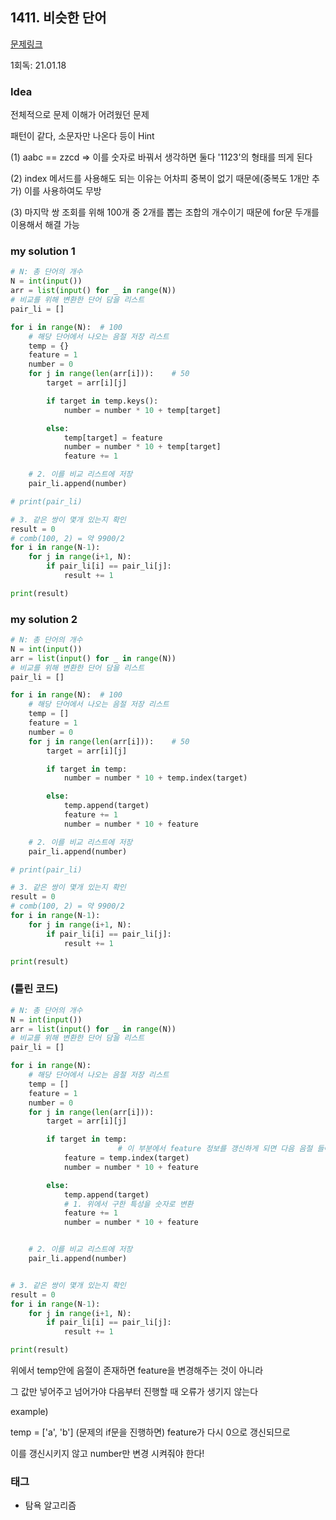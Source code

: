 ## 1411. 비슷한 단어

[문제링크](https://www.acmicpc.net/problem/1411)

1회독: 21.01.18



### Idea

전체적으로 문제 이해가 어려웠던 문제 

패턴이 같다, 소문자만 나온다 등이 Hint 

(1) aabc == zzcd ⇒ 이를 숫자로 바꿔서 생각하면 둘다 '1123'의 형태를 띄게 된다 

(2) index 메서드를 사용해도 되는 이유는 어차피 중복이 없기 때문에(중복도 1개만 추가) 이를 사용하여도 무방 

(3) 마지막 쌍 조회를 위해 100개 중 2개를 뽑는 조합의 개수이기 때문에 for문 두개를 이용해서 해결 가능 



### my solution 1

```python
# N: 총 단어의 개수
N = int(input())
arr = list(input() for _ in range(N))
# 비교를 위해 변환한 단어 담을 리스트
pair_li = []

for i in range(N):  # 100
    # 해당 단어에서 나오는 음절 저장 리스트
    temp = {}
    feature = 1
    number = 0
    for j in range(len(arr[i])):    # 50
        target = arr[i][j]

        if target in temp.keys():
            number = number * 10 + temp[target]

        else:
            temp[target] = feature
            number = number * 10 + temp[target]
            feature += 1

    # 2. 이를 비교 리스트에 저장
    pair_li.append(number)

# print(pair_li)

# 3. 같은 쌍이 몇개 있는지 확인
result = 0
# comb(100, 2) = 약 9900/2
for i in range(N-1):
    for j in range(i+1, N):
        if pair_li[i] == pair_li[j]:
            result += 1

print(result)
```



### my solution 2

```python
# N: 총 단어의 개수
N = int(input())
arr = list(input() for _ in range(N))
# 비교를 위해 변환한 단어 담을 리스트
pair_li = []

for i in range(N):  # 100
    # 해당 단어에서 나오는 음절 저장 리스트
    temp = []
    feature = 1
    number = 0
    for j in range(len(arr[i])):    # 50
        target = arr[i][j]

        if target in temp:
            number = number * 10 + temp.index(target)

        else:
            temp.append(target)
            feature += 1
            number = number * 10 + feature

    # 2. 이를 비교 리스트에 저장
    pair_li.append(number)

# print(pair_li)

# 3. 같은 쌍이 몇개 있는지 확인
result = 0
# comb(100, 2) = 약 9900/2
for i in range(N-1):
    for j in range(i+1, N):
        if pair_li[i] == pair_li[j]:
            result += 1

print(result)
```



### (틀린 코드)

```python
# N: 총 단어의 개수
N = int(input())
arr = list(input() for _ in range(N))
# 비교를 위해 변환한 단어 담을 리스트
pair_li = []

for i in range(N):
    # 해당 단어에서 나오는 음절 저장 리스트
    temp = []
    feature = 1
    number = 0
    for j in range(len(arr[i])):
        target = arr[i][j]

        if target in temp:
						# 이 부분에서 feature 정보를 갱신하게 되면 다음 음절 들어올 때 반영이 되서 틀림
            feature = temp.index(target)
            number = number * 10 + feature

        else:
            temp.append(target)
            # 1. 위에서 구한 특성을 숫자로 변환
            feature += 1
            number = number * 10 + feature


    # 2. 이를 비교 리스트에 저장
    pair_li.append(number)


# 3. 같은 쌍이 몇개 있는지 확인
result = 0
for i in range(N-1):
    for j in range(i+1, N):
        if pair_li[i] == pair_li[j]:
            result += 1

print(result)
```

위에서 temp안에 음절이 존재하면 feature을 변경해주는 것이 아니라 

그 값만 넣어주고 넘어가야 다음부터 진행할 때 오류가 생기지 않는다 

example)  

temp = ['a', 'b'] (문제의 if문을 진행하면) feature가 다시 0으로 갱신되므로 

이를 갱신시키지 않고 number만 변경 시켜줘야 한다!



### 태그

- 탐욕 알고리즘

